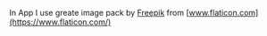 In App I use greate image pack by [Freepik](https://www.flaticon.com/authors/freepik) 
from [www.flaticon.com](https://www.flaticon.com/)
